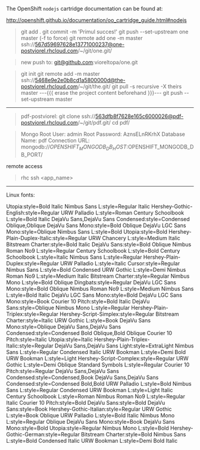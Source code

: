 The OpenShift `nodejs` cartridge documentation can be found at:

http://openshift.github.io/documentation/oo_cartridge_guide.html#nodejs
> git add .
> git commit -m 'Primul succes!'
> git push --set-upstream one master (-f to force)
> git remote add one -m master ssh://567d59697628e13771000237@one-postviorel.rhcloud.com/~/git/one.git/

> new push to: git@github.com:vioreltopa/one.git


> git init
> git remote add <app> -m master ssh://5468e9e2e0b8cd1a5800000d@the-postviorel.rhcloud.com/~/git/the.git/
> git pull -s recursive -X theirs <app> master  ---{{{ erase the project content beforehand }}}---
> git push --set-upstream <app> master

---

> pdf-postviorel:
> git clone ssh://563dfb8f7628e165c6000026@pdf-postviorel.rhcloud.com/~/git/pdf.git/
> cd pdf/

> Mongo Root User: admin
> Root Password: AznsELnRKrhX
> Database Name: pdf
> Connection URL: mongodb://$OPENSHIFT_MONGODB_DB_HOST:$OPENSHIFT_MONGODB_DB_PORT/

remote access

> rhc ssh <app_name>

---

Linux fonts:

Utopia:style=Bold Italic
Nimbus Sans L:style=Regular Italic
Hershey\-Gothic\-English:style=Regular
URW Palladio L:style=Roman
Century Schoolbook L:style=Bold Italic
DejaVu Sans,DejaVu Sans Condensed:style=Condensed Oblique,Oblique
DejaVu Sans Mono:style=Bold Oblique
DejaVu LGC Sans Mono:style=Oblique
Nimbus Sans L:style=Bold
Utopia:style=Bold
Hershey\-Plain\-Duplex\-Italic:style=Regular
URW Chancery L:style=Medium Italic
Bitstream Charter:style=Bold Italic
DejaVu Sans:style=Bold Oblique
Nimbus Roman No9 L:style=Regular
Century Schoolbook L:style=Bold
Century Schoolbook L:style=Italic
Nimbus Sans L:style=Regular
Hershey\-Plain\-Duplex:style=Regular
URW Palladio L:style=Italic
Cursor:style=Regular
Nimbus Sans L:style=Bold Condensed
URW Gothic L:style=Demi
Nimbus Roman No9 L:style=Medium Italic
Bitstream Charter:style=Regular
Nimbus Mono L:style=Bold Oblique
Dingbats:style=Regular
DejaVu LGC Sans Mono:style=Bold Oblique
Nimbus Roman No9 L:style=Medium
Nimbus Sans L:style=Bold Italic
DejaVu LGC Sans Mono:style=Bold
DejaVu LGC Sans Mono:style=Book
Courier 10 Pitch:style=Bold Italic
DejaVu Sans:style=Oblique
Nimbus Mono L:style=Regular
Hershey\-Plain\-Triplex:style=Regular
Hershey\-Script\-Simplex:style=Regular
Bitstream Charter:style=Italic
URW Gothic L:style=Book
DejaVu Sans Mono:style=Oblique
DejaVu Sans,DejaVu Sans Condensed:style=Condensed Bold Oblique,Bold Oblique
Courier 10 Pitch:style=Italic
Utopia:style=Italic
Hershey\-Plain\-Triplex\-Italic:style=Regular
DejaVu Sans,DejaVu Sans Light:style=ExtraLight
Nimbus Sans L:style=Regular Condensed Italic
URW Bookman L:style=Demi Bold
URW Bookman L:style=Light
Hershey\-Script\-Complex:style=Regular
URW Gothic L:style=Demi Oblique
Standard Symbols L:style=Regular
Courier 10 Pitch:style=Regular
DejaVu Sans,DejaVu Sans Condensed:style=Condensed,Book
DejaVu Sans,DejaVu Sans Condensed:style=Condensed Bold,Bold
URW Palladio L:style=Bold
Nimbus Sans L:style=Regular Condensed
URW Bookman L:style=Light Italic
Century Schoolbook L:style=Roman
Nimbus Roman No9 L:style=Regular Italic
Courier 10 Pitch:style=Bold
DejaVu Sans:style=Bold
DejaVu Sans:style=Book
Hershey\-Gothic\-Italian:style=Regular
URW Gothic L:style=Book Oblique
URW Palladio L:style=Bold Italic
Nimbus Mono L:style=Regular Oblique
DejaVu Sans Mono:style=Book
DejaVu Sans Mono:style=Bold
Utopia:style=Regular
Nimbus Mono L:style=Bold
Hershey\-Gothic\-German:style=Regular
Bitstream Charter:style=Bold
Nimbus Sans L:style=Bold Condensed Italic
URW Bookman L:style=Demi Bold Italic
